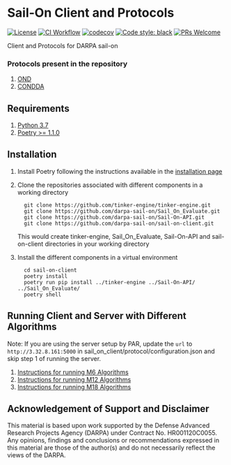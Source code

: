 # Sail-On Client and Protocols
[![License](https://img.shields.io/badge/License-Apache%202.0-blue.svg)](https://opensource.org/licenses/Apache-2.0)
[![CI Workflow](https://github.com/darpa-sail-on/sail-on-client/actions/workflows/ci.yml/badge.svg)](https://gitlab.kitware.com/darpa-sail-on/sail-on-client/-/commits/master)
[![codecov](https://codecov.io/gh/darpa-sail-on/sail-on-client/branch/master/graph/badge.svg?token=300M5S27NE)](https://codecov.io/gh/darpa-sail-on/sail-on-client)
[![Code style: black](https://img.shields.io/badge/code%20style-black-000000.svg)](https://github.com/psf/black)
[![PRs Welcome](https://img.shields.io/badge/PRs-welcome-brightgreen.svg?style=flat-square)](https://github.com/darpa-sail-on/sail-on-client)

Client and Protocols for DARPA sail-on

### Protocols present in the repository
1. [OND](https://drive.google.com/file/d/1W2Ex4-eQl1CrAbv67fAN0OJL8kmRtvt2/view?usp=sharing)
2. [CONDDA](https://drive.google.com/file/d/1sIDLTgXivaguVfSp3g1qfe7sqiUcvFLA/view?usp=sharing)

## Requirements

1. [Python 3.7](https://www.python.org/downloads/release/python-370/)
2. [Poetry >= 1.1.0](https://github.com/python-poetry/poetry)

## Installation

1. Install Poetry following the instructions available in the [installation page](https://python-poetry.org/docs/#installation)

2. Clone the repositories associated with different components in a working directory
    ```
      git clone https://github.com/tinker-engine/tinker-engine.git
      git clone https://github.com/darpa-sail-on/Sail_On_Evaluate.git
      git clone https://github.com/darpa-sail-on/Sail-On-API.git
      git clone https://github.com/darpa-sail-on/sail-on-client.git
    ```
   This would create tinker-engine, Sail_On_Evaluate,
   Sail-On-API and sail-on-client directories in your working directory


3. Install the different components in a virtual environment
   ```
     cd sail-on-client
     poetry install
     poetry run pip install ../tinker-engine ../Sail-On-API/ ../Sail_On_Evaluate/
     poetry shell
   ```


## Running Client and Server with Different Algorithms

Note: If you are using the server setup by PAR, update the `url` to `http://3.32.8.161:5000`
in sail_on_client/protocol/configuration.json and skip step 1 of running the server.

1. [Instructions for running M6 Algorithms](M6-ALGO.md)
1. [Instructions for running M12 Algorithms](M12-ALGO.md)
1. [Instructions for running M18 Algorithms](M18-ALGO.md)

## Acknowledgement of Support and Disclaimer

This material is based upon work supported by the Defense Advanced Research Projects Agency (DARPA) under Contract No. HR001120C0055. Any opinions, findings and conclusions or recommendations expressed in this material are those of the author(s) and do not necessarily reflect the views of the DARPA.
